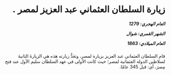<h1 dir="rtl">زيارة السلطان العثماني عبد العزيز لمصر .</h1>

<h5 dir="rtl">العام الهجري:  1279

الشهر القمري: شوال

العام الميلادي: 1863</h5>

<p dir="rtl">قام السلطان العثماني عبد العزيز بزيارة لمصر، وتعَدُّ زيارته هذه هي الزيارةَ الثانيةَ لسلاطين الدولة العثمانية لمصر؛ حيث كانت الأولى في عهد السلطان سليم الأول عند فتح مِصرَ، أي: قبل 345 عامًا.</p></br>
